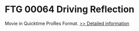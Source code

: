# FTG 00064 Driving Reflection
Movie in Quicktime ProRes Format.
[>> Detailed information](https://secure.shareit.com/shareit/product.html?productid=300618446&affiliateid=200057808)